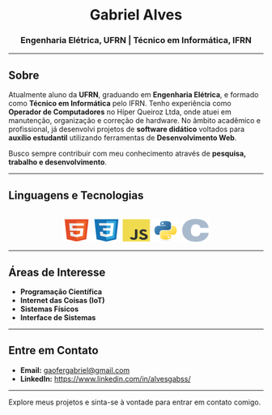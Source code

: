 <h1 align="center">Gabriel Alves</h1>
<h3 align="center">Engenharia Elétrica, UFRN | Técnico em Informática, IFRN </h3>

---

## Sobre
Atualmente aluno da **UFRN**, graduando em **Engenharia Elétrica**, e formado como **Técnico em Informática** pelo IFRN. Tenho experiência como **Operador de Computadores** no Híper Queiroz Ltda, onde atuei em manutenção, organização e correção de hardware. No âmbito acadêmico e profissional, já desenvolvi projetos de **software didático** voltados para **auxílio estudantil** utilizando ferramentas de **Desenvolvimento Web**.   

Busco sempre contribuir com meu conhecimento através de **pesquisa, trabalho e desenvolvimento**.

---

## Linguagens e Tecnologias

<div align="center">
  <br>
  <img alt="Gabriel-HTML" height="45" width="55" src="https://raw.githubusercontent.com/devicons/devicon/master/icons/html5/html5-original.svg">
  <img alt="Gabriel-CSS" height="45" width="55" src="https://raw.githubusercontent.com/devicons/devicon/master/icons/css3/css3-original.svg">
  <img alt="Gabriel-JS" height="45" width="55" src="https://raw.githubusercontent.com/devicons/devicon/master/icons/javascript/javascript-original.svg">
  <img alt="Gabriel-Python" height="45" width="55" src="https://raw.githubusercontent.com/devicons/devicon/master/icons/python/python-original.svg">
  <img alt="Gabriel-C" height="45" width="55" src="https://raw.githubusercontent.com/devicons/devicon/master/icons/c/c-original.svg">
</div>

---

##  Áreas de Interesse
- **Programação Científica**  
- **Internet das Coisas (IoT)**  
- **Sistemas Físicos**  
- **Interface de Sistemas**  

---

##  Entre em Contato
- **Email:** gaofergabriel@gmail.com  
- **LinkedIn:** https://www.linkedin.com/in/alvesgabss/

---

 Explore meus projetos e sinta-se à vontade para entrar em contato comigo.

